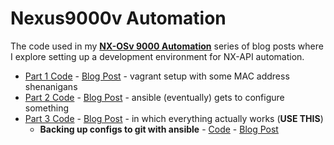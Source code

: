 # Nexus9000v Automation

The code used in my **[NX-OSv 9000 Automation](https://www.trueneutral.eu/tag/labs.html)** series of blog posts where I explore setting up a development environment for NX-API automation.

- [Part 1 Code](https://github.com/cmsirbu/nx9kv/blob/master/1/) - [Blog Post](https://www.trueneutral.eu/2017/nxosv-1.html) - vagrant setup with some MAC address shenanigans
- [Part 2 Code](https://github.com/cmsirbu/nx9kv/blob/master/2/) - [Blog Post](https://www.trueneutral.eu/2017/nxosv-2.html) - ansible (eventually) gets to configure something
- [Part 3 Code](https://github.com/cmsirbu/nx9kv/blob/master/3/) - [Blog Post](https://www.trueneutral.eu/2018/nxosv-3.html) - in which everything actually works (**USE THIS**)
    + **Backing up configs to git with ansible** - [Code](https://github.com/cmsirbu/nx9kv/tree/master/3/config_backup/) - [Blog Post](https://www.trueneutral.eu/2019/ansible-cfg-git.html)
